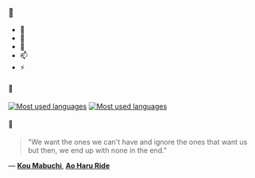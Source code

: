 ### 👋

- 🔭
- 🌱
- 💬
- 📫
- ⚡

#### 🧏

[![Most used languages](https://github-readme-stats-aynah.vercel.app/api/top-langs/?username=aynh&theme=solarized-dark&langs_count=6&layout=compact&hide_title=true)](https://github.com/anuraghazra/github-readme-stats#gh-dark-mode-only)
[![Most used languages](https://github-readme-stats-aynah.vercel.app/api/top-langs/?username=aynh&theme=solarized-light&langs_count=6&layout=compact&hide_title=true)](https://github.com/anuraghazra/github-readme-stats#gh-light-mode-only)

#### 💬

> "We want the ones we can't have and ignore the ones that want us but then, we end up with none in the end."

&mdash; [**Kou Mabuchi**](https://myanimelist.net/character.php?q=Kou%20Mabuchi&cat=character), [**Ao Haru Ride**](https://myanimelist.net/search/all?q=Ao%20Haru%20Ride&cat=all)
